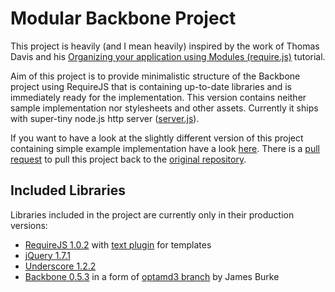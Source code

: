 Modular Backbone Project
========================

This project is heavily (and I mean heavily) inspired by the work of Thomas Davis and his
[Organizing your application using Modules (require.js)](http://backbonetutorials.com/organizing-backbone-using-modules/) tutorial.

Aim of this project is to provide minimalistic structure of the Backbone project using RequireJS that is containing up-to-date libraries and
is immediately ready for the implementation. This version contains neither sample implementation nor stylesheets and other assets. Currently it ships
with super-tiny node.js http server ([server.js](https://github.com/dzejkej/modular-backbone/blob/master/server.js)).


If you want to have a look at the slightly different version of this project containing simple example implementation
have a look [here](https://github.com/dzejkej/backbonetutorials/tree/gh-pages/examples/modular-backbone-updated). There is a
[pull request](https://github.com/thomasdavis/backbonetutorials/pull/25) to pull this project back to the
[original repository](https://github.com/thomasdavis/backbonetutorials).

Included Libraries
------------------

Libraries included in the project are currently only in their production versions:

* [RequireJS 1.0.2](http://requirejs.org/) with [text plugin](http://requirejs.org/docs/download.html#text) for templates
* [jQuery 1.7.1](http://jquery.com/)
* [Underscore 1.2.2](http://documentcloud.github.com/underscore/)
* [Backbone 0.5.3](http://documentcloud.github.com/backbone/) in a form of [optamd3 branch](https://github.com/jrburke/backbone/tree/optamd3) by James Burke
